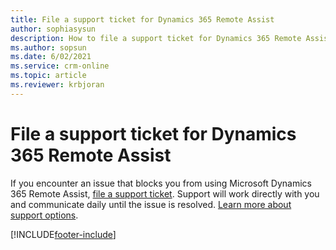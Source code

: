 ```yaml
---
title: File a support ticket for Dynamics 365 Remote Assist 
author: sophiasysun
description: How to file a support ticket for Dynamics 365 Remote Assist
ms.author: sopsun
ms.date: 6/02/2021
ms.service: crm-online
ms.topic: article
ms.reviewer: krbjoran
---
```


# File a support ticket for Dynamics 365 Remote Assist 

If you encounter an issue that blocks you from using Microsoft Dynamics 365 Remote Assist, [file a support ticket]( https://support.microsoft.com/hololens). Support will work directly with you and communicate daily until the issue is resolved. [Learn more about support options](https://docs.microsoft.com/dynamics365/get-started/support/).


[!INCLUDE[footer-include](../includes/footer-banner.md)]

